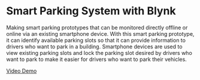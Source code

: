 # Smart Parking System with Blynk

Making smart parking prototypes that can be monitored directly offline or online via an existing smartphone device.
With this smart parking prototype, it can identify available parking slots so that it can provide information to drivers who want to park in a building. 
Smartphone devices are used to view existing parking slots and lock the parking slot desired by drivers who want to park to make it easier for drivers who want to park their vehicles.

[Video Demo](https://youtu.be/zug8zL08NJg)
